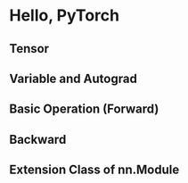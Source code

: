 # Hello, PyTorch

## Tensor

## Variable and Autograd

## Basic Operation (Forward)

## Backward

## Extension Class of nn.Module